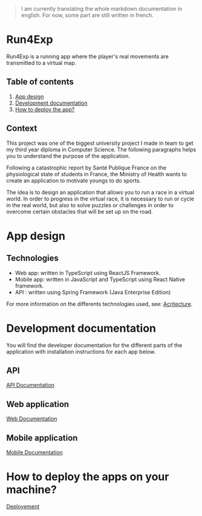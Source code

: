 > I am currently translating the whole markdown documentation in english. For now, some part are still written in french.

# Run4Exp

Run4Exp is a running app where the player's real movements are transmitted to a virtual map.

## Table of contents

1. [App design](#archi)
2. [Development documentation](#developer)
3. [How to deploy the app?](#deploy)

## Context

This project was one of the biggest university project I made in team to get my third year diploma in Computer Science. The following paragraphs helps you to understand the purpose of the application.

Following a catastrophic report by Santé Publique France on the physiological state of students in France, the Ministry of Health wants to create an application to motivate youngs to do sports. 

The idea is to design an application that allows you to run a race in a virtual world. In order to progress in the virtual race, it is necessary to run or cycle in the real world, but also to solve puzzles or challenges in order to overcome certain obstacles that will be set up on the road.

# App design <a name="archi" ></a>

## Technologies
* Web app: written in TypeScript using ReactJS Framework.
* Mobile app: written in JavaScript and TypeScript using React Native framework.
* API : written using Spring Framework (Java Enterprise Edition)

For more information on the differents technologies used, see: [Acritecture](./Documentation/architecture.md).

# Development documentation <a name="developer" ></a>

You will find the developer documentation for the different parts of the application with installation instructions for each app below.

## API

[API Documentation](./Documentation/api.md)

## Web application

[Web Documentation](./Documentation/web.md)

## Mobile application

[Mobile Documentation](./Documentation/mobile.md)

# How to deploy the apps on your machine? <a name="deploy" ></a>

[Deployement](./Documentation/d%C3%A9ploiement.md)
